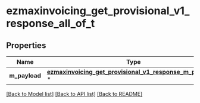 # ezmaxinvoicing_get_provisional_v1_response_all_of_t

## Properties
Name | Type | Description | Notes
------------ | ------------- | ------------- | -------------
**m_payload** | [**ezmaxinvoicing_get_provisional_v1_response_m_payload_t**](ezmaxinvoicing_get_provisional_v1_response_m_payload.md) \* |  | 

[[Back to Model list]](../README.md#documentation-for-models) [[Back to API list]](../README.md#documentation-for-api-endpoints) [[Back to README]](../README.md)


